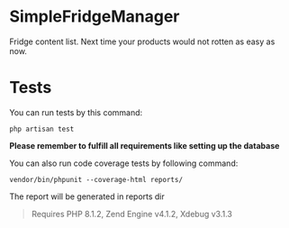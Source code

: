 # SimpleFridgeManager
Fridge content list. Next time your products would not rotten as easy as now.

# Tests
You can run tests by this command:
```
php artisan test
```
**Please remember to fulfill all requirements like setting up the database**

You can also run code coverage tests by following command:
```
vendor/bin/phpunit --coverage-html reports/
```
The report will be generated in reports dir
> Requires PHP 8.1.2, Zend Engine v4.1.2, Xdebug v3.1.3
